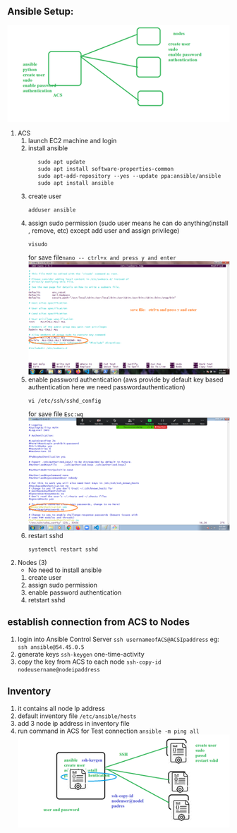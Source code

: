 ## Ansible Setup:
![setup](images/setup.png)
   1. ACS
      1. launch EC2 machine and login
      2. install ansible 
         ```
            sudo apt update
            sudo apt install software-properties-common
            sudo apt-add-repository --yes --update ppa:ansible/ansible
            sudo apt install ansible
         ```
      3. create user
         ```
         adduser ansible
         ```
      4. assign sudo permission (sudo user means he can do anything(install , remove, etc) except add user and assign privilege) 
         ```
         visudo
         ```
         for save file```nano -- ctrl+x and press y and enter ```
         ![sudo permission](images/sudo%20permissions.png)
      5. enable password authentication (aws provide by default key based authentication here we need passwordauthentication)
         ```
         vi /etc/ssh/sshd_config
         ```
         for save file ```Esc:wq```
         ![enable passauthentication](images/enable%20passwordauthentication.png)
      6. restart sshd 
         ```
         systemctl restart sshd
         ```
   2. Nodes (3) 
      * No need to install ansible
      1. create user
      2. assign sudo permission
      3. enable password authentication
      4. retstart sshd 
## establish connection from ACS to Nodes
   1. login into Ansible Control Server ```ssh usernameofACS@ACSIpaddress```
     eg: ```ssh ansible@54.45.0.5``` 
   2. generate keys ```ssh-keygen``` one-time-activity
   3. copy the key from ACS to each node ```ssh-copy-id nodeusername@nodeipaddress``` 
## Inventory
   1. it contains all node Ip address
   2. default inventory file ```/etc/ansible/hosts```
   3. add 3 node ip address in inventory file
   4. run command in ACS for Test connection ```ansible -m ping all``` 
![ACS](images/ACS.png) 
